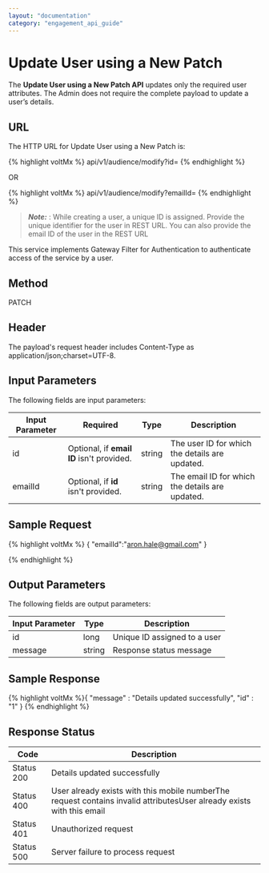 ```yaml
---
layout: "documentation"
category: "engagement_api_guide"
---
```

                           


Update User using a New Patch
=============================

The **Update User using a New Patch API** updates only the required user attributes. The Admin does not require the complete payload to update a user’s details.

URL
---

The HTTP URL for Update User using a New Patch is:

{% highlight voltMx %}
            api/v1/audience/modify?id=<id>
{% endhighlight %}

OR

{% highlight voltMx %}
            api/v1/audience/modify?emailId=<emailId>
{% endhighlight %}

> **_Note:_** <id>: While creating a user, a unique ID is assigned. Provide the unique identifier for the user in REST URL. You can also provide the email ID of the user in the REST URL

This service implements Gateway Filter for Authentication to authenticate access of the service by a user.

Method
------

PATCH

Header
------

The payload's request header includes Content-Type as application/json;charset=UTF-8.

Input Parameters
----------------

The following fields are input parameters:

  
| Input Parameter | Required | Type | Description |
| --- | --- | --- | --- |
| id | Optional, if **email ID** isn't provided. | string | The user ID for which the details are updated. |
| emailId | Optional, if **id** isn't provided. | string | The email ID for which the details are updated. |

Sample Request
--------------

{% highlight voltMx %}
		{
          "emailId":"aron.hale@gmail.com"
		} 

{% endhighlight %}

Output Parameters
-----------------

The following fields are output parameters:

  
| Input Parameter | Type | Description |
| --- | --- | --- |
| id | long | Unique ID assigned to a user |
| message | string | Response status message |

Sample Response
---------------

{% highlight voltMx %}{
   "message" : "Details updated successfully",
   "id" : "1"
}
{% endhighlight %}

Response Status
---------------

  
| Code | Description |
| --- | --- |
| Status 200 | Details updated successfully |
| Status 400 | User already exists with this mobile numberThe request contains invalid attributesUser already exists with this email |
| Status 401 | Unauthorized request |
| Status 500 | Server failure to process request |
